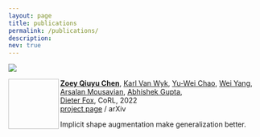 ```yaml
---
layout: page
title: publications
permalink: /publications/
description: 
nev: true
---
```


![](assets/img/isagrasp.gif)

<img align="left" width="100" height="100" path="assets/img/isagrasp.gif">

[//]: # (![image]&#40;assets/img/isagrasp.gif"&#41;)
[**Zoey Qiuyu Chen**](https://qiuyuchen14.github.io/), [Karl Van Wyk](https://research.nvidia.com/person/karl-van-wyk/), 
[Yu-Wei Chao](https://research.nvidia.com/person/yu-wei-chao),  [Wei Yang](http://wyang.me/),  
[Arsalan Mousavian](https://cs.gmu.edu/~amousavi/),  [Abhishek Gupta](https://abhishekunique.github.io/),  
[Dieter Fox](https://homes.cs.washington.edu/~fox/),   CoRL, 2022  
[project page](https://sites.google.com/view/implicitaugmentation/home) / arXiv 

Implicit shape augmentation make generalization better. 

